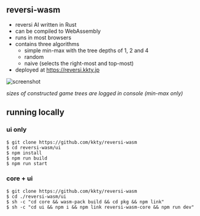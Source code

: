 ## reversi-wasm

- reversi AI written in Rust
- can be compiled to WebAssembly
- runs in most browsers
- contains three algorithms
  - simple min-max with the tree depths of 1, 2 and 4
  - random
  - naive (selects the right-most and top-most)
- deployed at https://reversi.kkty.jp

![screenshot](https://user-images.githubusercontent.com/23012087/60339994-512d6200-99e5-11e9-83f1-caa682b2b827.gif)

*sizes of constructed game trees are logged in console (min-max only)*

## running locally

### ui only

```console
$ git clone https://github.com/kkty/reversi-wasm
$ cd reversi-wasm/ui
$ npm install
$ npm run build
$ npm run start
```

### core + ui

```console
$ git clone https://github.com/kkty/reversi-wasm
$ cd ./reversi-wasm/ui
$ sh -c "cd core && wasm-pack build && cd pkg && npm link"
$ sh -c "cd ui && npm i && npm link reversi-wasm-core && npm run dev"
```
